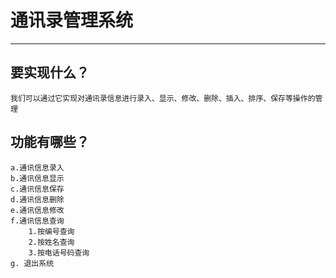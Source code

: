 # 通讯录管理系统

------
## 要实现什么？

    我们可以通过它实现对通讯录信息进行录入、显示、修改、删除、插入、排序、保存等操作的管理
    
## 功能有哪些？

    a.通讯信息录入
    b.通讯信息显示
    c.通讯信息保存
    d.通讯信息删除
    e.通讯信息修改
    f.通讯信息查询
        1.按编号查询
        2.按姓名查询
        3.按电话号码查询
    g. 退出系统
